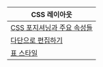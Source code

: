 | CSS 레이아웃 |
|----|
|[CSS 포지셔닝과 주요 속성들](/CSS3/05/05-1/README.md)|
|[다단으로 편집하기](/CSS3/05/05-2/README.md)|
|[표 스타일](/CSS3/05/05-3/README.md)|